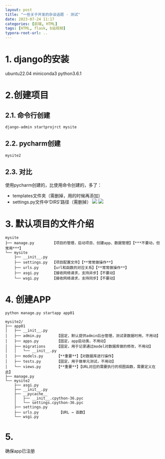 ```yaml
---
layout: post
title: "一些关于开发的杂谈话题 - 测试"
date: 2023-07-24 11:17
categories: [前端, HTML]
tags: [HTML, flask, b站视频]
typora-root-url: ..
---
```

# 1. django的安装
ubuntu22.04
miniconda3
python3.6.1

# 2.创建项目
## 2.1. 命令行创建
```shell
django-admin startprojrct mysite
```
## 2.2. pycharm创建
```shell
mysite2
```
## 2.3. 对比
使用pycharm创建的，比使用命令创建的，多了：
- templates文件夹（需删掉，用的时候再添加）
- settings.py文件中‘DIRS’路径（需删掉）
![](assets/images/2307/Pasted%20image%2020230725093809.png)
![](assets/images/2307/Pasted%20image%2020230725094219.png)

# 3. 默认项目的文件介绍
```shell
mysite
├── manage.py        【项目的管理，启动项目、创建app、数据管理】【***不要动，但常用***】
└── mysite
    ├── __init__.py
    ├── settings.py  【项目配置文件】【**常常做操作**】
    ├── urls.py      【url和函数的对应关系】【**常常做操作**】
    ├── asgi.py      【接收网络请求，支持异步】【不要动】
    └── wsgi.py      【接收网络请求，支持同步】【不要动】
```

# 4. 创建APP
```shell
python manage.py startapp app01
```
```shell
mysite2/
├── app01
│   ├── __init__.py
│   ├── admin.py       【固定，默认提供admin后台管理，测试录数据时用，不用动】
│   ├── apps.py        【固定，app启动类，不用动】
│   ├── migrations     【固定，用于记录通过model对数据库做的修改，不用动】
│   │   └── __init__.py
│   ├── models.py      【**重要**】【对数据库进行操作】
│   ├── tests.py       【固定，用于做单元测试，不用动】
│   └── views.py       【**重要**】【URL对应的需要执行的视图函数，需要定义在此】
├── manage.py
└── mysite2
    ├── asgi.py
    ├── __init__.py
    ├── __pycache__
    │   ├── __init__.cpython-36.pyc
    │   └── settings.cpython-36.pyc
    ├── settings.py
    ├── urls.py         【URL → 函数】
    └── wsgi.py
```

# 5. 
确保app已注册
